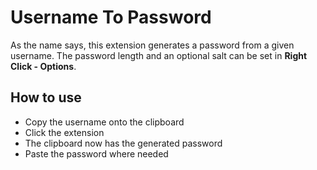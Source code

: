 # Username To Password
As the name says, this extension generates a password from a given username. The password length and an optional salt can be set in **Right Click - Options**.
## How to use
- Copy the username onto the clipboard
- Click the extension
- The clipboard now has the generated password
- Paste the password where needed
